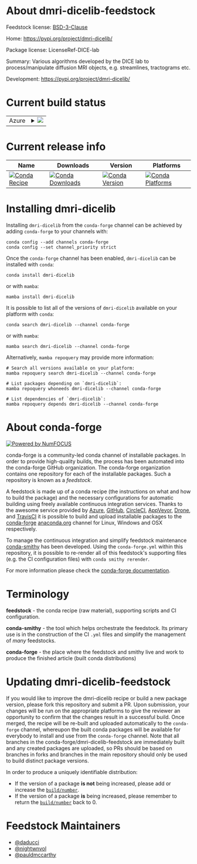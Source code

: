 About dmri-dicelib-feedstock
============================

Feedstock license: [BSD-3-Clause](https://github.com/conda-forge/dmri-dicelib-feedstock/blob/main/LICENSE.txt)

Home: https://pypi.org/project/dmri-dicelib/

Package license: LicenseRef-DICE-lab

Summary: Various algorithms developed by the DICE lab to process/manipulate diffusion MRI objects, e.g. streamlines, tractograms etc.

Development: https://pypi.org/project/dmri-dicelib/

Current build status
====================


<table>
    
  <tr>
    <td>Azure</td>
    <td>
      <details>
        <summary>
          <a href="https://dev.azure.com/conda-forge/feedstock-builds/_build/latest?definitionId=21494&branchName=main">
            <img src="https://dev.azure.com/conda-forge/feedstock-builds/_apis/build/status/dmri-dicelib-feedstock?branchName=main">
          </a>
        </summary>
        <table>
          <thead><tr><th>Variant</th><th>Status</th></tr></thead>
          <tbody><tr>
              <td>linux_64_numpy1.22python3.10.____cpython</td>
              <td>
                <a href="https://dev.azure.com/conda-forge/feedstock-builds/_build/latest?definitionId=21494&branchName=main">
                  <img src="https://dev.azure.com/conda-forge/feedstock-builds/_apis/build/status/dmri-dicelib-feedstock?branchName=main&jobName=linux&configuration=linux%20linux_64_numpy1.22python3.10.____cpython" alt="variant">
                </a>
              </td>
            </tr><tr>
              <td>linux_64_numpy1.22python3.8.____cpython</td>
              <td>
                <a href="https://dev.azure.com/conda-forge/feedstock-builds/_build/latest?definitionId=21494&branchName=main">
                  <img src="https://dev.azure.com/conda-forge/feedstock-builds/_apis/build/status/dmri-dicelib-feedstock?branchName=main&jobName=linux&configuration=linux%20linux_64_numpy1.22python3.8.____cpython" alt="variant">
                </a>
              </td>
            </tr><tr>
              <td>linux_64_numpy1.22python3.9.____cpython</td>
              <td>
                <a href="https://dev.azure.com/conda-forge/feedstock-builds/_build/latest?definitionId=21494&branchName=main">
                  <img src="https://dev.azure.com/conda-forge/feedstock-builds/_apis/build/status/dmri-dicelib-feedstock?branchName=main&jobName=linux&configuration=linux%20linux_64_numpy1.22python3.9.____cpython" alt="variant">
                </a>
              </td>
            </tr><tr>
              <td>linux_64_numpy1.23python3.11.____cpython</td>
              <td>
                <a href="https://dev.azure.com/conda-forge/feedstock-builds/_build/latest?definitionId=21494&branchName=main">
                  <img src="https://dev.azure.com/conda-forge/feedstock-builds/_apis/build/status/dmri-dicelib-feedstock?branchName=main&jobName=linux&configuration=linux%20linux_64_numpy1.23python3.11.____cpython" alt="variant">
                </a>
              </td>
            </tr><tr>
              <td>linux_64_numpy1.26python3.12.____cpython</td>
              <td>
                <a href="https://dev.azure.com/conda-forge/feedstock-builds/_build/latest?definitionId=21494&branchName=main">
                  <img src="https://dev.azure.com/conda-forge/feedstock-builds/_apis/build/status/dmri-dicelib-feedstock?branchName=main&jobName=linux&configuration=linux%20linux_64_numpy1.26python3.12.____cpython" alt="variant">
                </a>
              </td>
            </tr><tr>
              <td>osx_64_numpy1.22python3.10.____cpython</td>
              <td>
                <a href="https://dev.azure.com/conda-forge/feedstock-builds/_build/latest?definitionId=21494&branchName=main">
                  <img src="https://dev.azure.com/conda-forge/feedstock-builds/_apis/build/status/dmri-dicelib-feedstock?branchName=main&jobName=osx&configuration=osx%20osx_64_numpy1.22python3.10.____cpython" alt="variant">
                </a>
              </td>
            </tr><tr>
              <td>osx_64_numpy1.22python3.8.____cpython</td>
              <td>
                <a href="https://dev.azure.com/conda-forge/feedstock-builds/_build/latest?definitionId=21494&branchName=main">
                  <img src="https://dev.azure.com/conda-forge/feedstock-builds/_apis/build/status/dmri-dicelib-feedstock?branchName=main&jobName=osx&configuration=osx%20osx_64_numpy1.22python3.8.____cpython" alt="variant">
                </a>
              </td>
            </tr><tr>
              <td>osx_64_numpy1.22python3.9.____cpython</td>
              <td>
                <a href="https://dev.azure.com/conda-forge/feedstock-builds/_build/latest?definitionId=21494&branchName=main">
                  <img src="https://dev.azure.com/conda-forge/feedstock-builds/_apis/build/status/dmri-dicelib-feedstock?branchName=main&jobName=osx&configuration=osx%20osx_64_numpy1.22python3.9.____cpython" alt="variant">
                </a>
              </td>
            </tr><tr>
              <td>osx_64_numpy1.23python3.11.____cpython</td>
              <td>
                <a href="https://dev.azure.com/conda-forge/feedstock-builds/_build/latest?definitionId=21494&branchName=main">
                  <img src="https://dev.azure.com/conda-forge/feedstock-builds/_apis/build/status/dmri-dicelib-feedstock?branchName=main&jobName=osx&configuration=osx%20osx_64_numpy1.23python3.11.____cpython" alt="variant">
                </a>
              </td>
            </tr><tr>
              <td>osx_64_numpy1.26python3.12.____cpython</td>
              <td>
                <a href="https://dev.azure.com/conda-forge/feedstock-builds/_build/latest?definitionId=21494&branchName=main">
                  <img src="https://dev.azure.com/conda-forge/feedstock-builds/_apis/build/status/dmri-dicelib-feedstock?branchName=main&jobName=osx&configuration=osx%20osx_64_numpy1.26python3.12.____cpython" alt="variant">
                </a>
              </td>
            </tr><tr>
              <td>win_64_numpy1.22python3.10.____cpython</td>
              <td>
                <a href="https://dev.azure.com/conda-forge/feedstock-builds/_build/latest?definitionId=21494&branchName=main">
                  <img src="https://dev.azure.com/conda-forge/feedstock-builds/_apis/build/status/dmri-dicelib-feedstock?branchName=main&jobName=win&configuration=win%20win_64_numpy1.22python3.10.____cpython" alt="variant">
                </a>
              </td>
            </tr><tr>
              <td>win_64_numpy1.22python3.8.____cpython</td>
              <td>
                <a href="https://dev.azure.com/conda-forge/feedstock-builds/_build/latest?definitionId=21494&branchName=main">
                  <img src="https://dev.azure.com/conda-forge/feedstock-builds/_apis/build/status/dmri-dicelib-feedstock?branchName=main&jobName=win&configuration=win%20win_64_numpy1.22python3.8.____cpython" alt="variant">
                </a>
              </td>
            </tr><tr>
              <td>win_64_numpy1.22python3.9.____cpython</td>
              <td>
                <a href="https://dev.azure.com/conda-forge/feedstock-builds/_build/latest?definitionId=21494&branchName=main">
                  <img src="https://dev.azure.com/conda-forge/feedstock-builds/_apis/build/status/dmri-dicelib-feedstock?branchName=main&jobName=win&configuration=win%20win_64_numpy1.22python3.9.____cpython" alt="variant">
                </a>
              </td>
            </tr><tr>
              <td>win_64_numpy1.23python3.11.____cpython</td>
              <td>
                <a href="https://dev.azure.com/conda-forge/feedstock-builds/_build/latest?definitionId=21494&branchName=main">
                  <img src="https://dev.azure.com/conda-forge/feedstock-builds/_apis/build/status/dmri-dicelib-feedstock?branchName=main&jobName=win&configuration=win%20win_64_numpy1.23python3.11.____cpython" alt="variant">
                </a>
              </td>
            </tr><tr>
              <td>win_64_numpy1.26python3.12.____cpython</td>
              <td>
                <a href="https://dev.azure.com/conda-forge/feedstock-builds/_build/latest?definitionId=21494&branchName=main">
                  <img src="https://dev.azure.com/conda-forge/feedstock-builds/_apis/build/status/dmri-dicelib-feedstock?branchName=main&jobName=win&configuration=win%20win_64_numpy1.26python3.12.____cpython" alt="variant">
                </a>
              </td>
            </tr>
          </tbody>
        </table>
      </details>
    </td>
  </tr>
</table>

Current release info
====================

| Name | Downloads | Version | Platforms |
| --- | --- | --- | --- |
| [![Conda Recipe](https://img.shields.io/badge/recipe-dmri--dicelib-green.svg)](https://anaconda.org/conda-forge/dmri-dicelib) | [![Conda Downloads](https://img.shields.io/conda/dn/conda-forge/dmri-dicelib.svg)](https://anaconda.org/conda-forge/dmri-dicelib) | [![Conda Version](https://img.shields.io/conda/vn/conda-forge/dmri-dicelib.svg)](https://anaconda.org/conda-forge/dmri-dicelib) | [![Conda Platforms](https://img.shields.io/conda/pn/conda-forge/dmri-dicelib.svg)](https://anaconda.org/conda-forge/dmri-dicelib) |

Installing dmri-dicelib
=======================

Installing `dmri-dicelib` from the `conda-forge` channel can be achieved by adding `conda-forge` to your channels with:

```
conda config --add channels conda-forge
conda config --set channel_priority strict
```

Once the `conda-forge` channel has been enabled, `dmri-dicelib` can be installed with `conda`:

```
conda install dmri-dicelib
```

or with `mamba`:

```
mamba install dmri-dicelib
```

It is possible to list all of the versions of `dmri-dicelib` available on your platform with `conda`:

```
conda search dmri-dicelib --channel conda-forge
```

or with `mamba`:

```
mamba search dmri-dicelib --channel conda-forge
```

Alternatively, `mamba repoquery` may provide more information:

```
# Search all versions available on your platform:
mamba repoquery search dmri-dicelib --channel conda-forge

# List packages depending on `dmri-dicelib`:
mamba repoquery whoneeds dmri-dicelib --channel conda-forge

# List dependencies of `dmri-dicelib`:
mamba repoquery depends dmri-dicelib --channel conda-forge
```


About conda-forge
=================

[![Powered by
NumFOCUS](https://img.shields.io/badge/powered%20by-NumFOCUS-orange.svg?style=flat&colorA=E1523D&colorB=007D8A)](https://numfocus.org)

conda-forge is a community-led conda channel of installable packages.
In order to provide high-quality builds, the process has been automated into the
conda-forge GitHub organization. The conda-forge organization contains one repository
for each of the installable packages. Such a repository is known as a *feedstock*.

A feedstock is made up of a conda recipe (the instructions on what and how to build
the package) and the necessary configurations for automatic building using freely
available continuous integration services. Thanks to the awesome service provided by
[Azure](https://azure.microsoft.com/en-us/services/devops/), [GitHub](https://github.com/),
[CircleCI](https://circleci.com/), [AppVeyor](https://www.appveyor.com/),
[Drone](https://cloud.drone.io/welcome), and [TravisCI](https://travis-ci.com/)
it is possible to build and upload installable packages to the
[conda-forge](https://anaconda.org/conda-forge) [anaconda.org](https://anaconda.org/)
channel for Linux, Windows and OSX respectively.

To manage the continuous integration and simplify feedstock maintenance
[conda-smithy](https://github.com/conda-forge/conda-smithy) has been developed.
Using the ``conda-forge.yml`` within this repository, it is possible to re-render all of
this feedstock's supporting files (e.g. the CI configuration files) with ``conda smithy rerender``.

For more information please check the [conda-forge documentation](https://conda-forge.org/docs/).

Terminology
===========

**feedstock** - the conda recipe (raw material), supporting scripts and CI configuration.

**conda-smithy** - the tool which helps orchestrate the feedstock.
                   Its primary use is in the construction of the CI ``.yml`` files
                   and simplify the management of *many* feedstocks.

**conda-forge** - the place where the feedstock and smithy live and work to
                  produce the finished article (built conda distributions)


Updating dmri-dicelib-feedstock
===============================

If you would like to improve the dmri-dicelib recipe or build a new
package version, please fork this repository and submit a PR. Upon submission,
your changes will be run on the appropriate platforms to give the reviewer an
opportunity to confirm that the changes result in a successful build. Once
merged, the recipe will be re-built and uploaded automatically to the
`conda-forge` channel, whereupon the built conda packages will be available for
everybody to install and use from the `conda-forge` channel.
Note that all branches in the conda-forge/dmri-dicelib-feedstock are
immediately built and any created packages are uploaded, so PRs should be based
on branches in forks and branches in the main repository should only be used to
build distinct package versions.

In order to produce a uniquely identifiable distribution:
 * If the version of a package **is not** being increased, please add or increase
   the [``build/number``](https://docs.conda.io/projects/conda-build/en/latest/resources/define-metadata.html#build-number-and-string).
 * If the version of a package **is** being increased, please remember to return
   the [``build/number``](https://docs.conda.io/projects/conda-build/en/latest/resources/define-metadata.html#build-number-and-string)
   back to 0.

Feedstock Maintainers
=====================

* [@daducci](https://github.com/daducci/)
* [@nightwnvol](https://github.com/nightwnvol/)
* [@pauldmccarthy](https://github.com/pauldmccarthy/)

